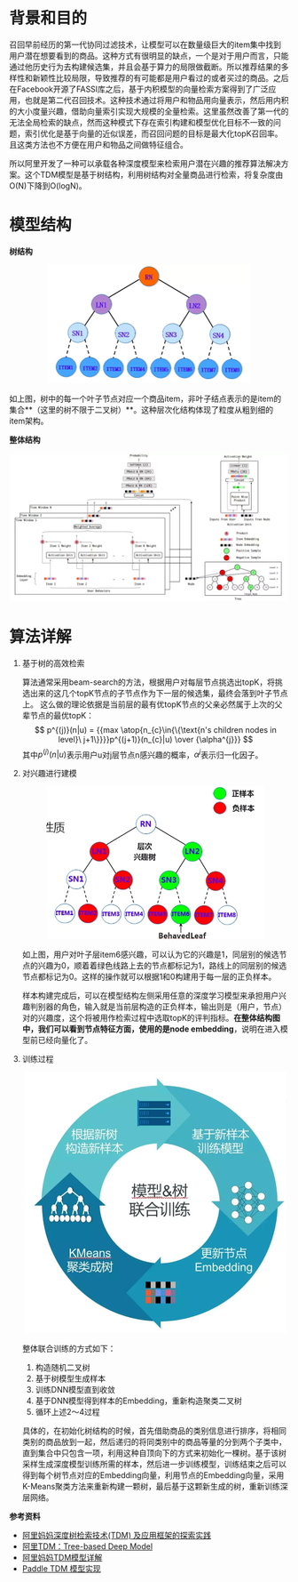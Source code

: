 # 背景和目的

召回早前经历的第一代协同过滤技术，让模型可以在数量级巨大的item集中找到用户潜在想要看到的商品。这种方式有很明显的缺点，一个是对于用户而言，只能通过他历史行为去构建候选集，并且会基于算力的局限做截断。所以推荐结果的多样性和新颖性比较局限，导致推荐的有可能都是用户看过的或者买过的商品。之后在Facebook开源了FASSI库之后，基于内积模型的向量检索方案得到了广泛应用，也就是第二代召回技术。这种技术通过将用户和物品用向量表示，然后用内积的大小度量兴趣，借助向量索引实现大规模的全量检索。这里虽然改善了第一代的无法全局检索的缺点，然而这种模式下存在索引构建和模型优化目标不一致的问题，索引优化是基于向量的近似误差，而召回问题的目标是最大化topK召回率。且这类方法也不方便在用户和物品之间做特征组合。

所以阿里开发了一种可以承载各种深度模型来检索用户潜在兴趣的推荐算法解决方案。这个TDM模型是基于树结构，利用树结构对全量商品进行检索，将复杂度由O(N)下降到O(logN)。

# 模型结构

**树结构**

<div align=center> 
<img src="../../../imgs/ch02/ch2.1/ch2.1.5/TDM/image-20220420213149324.png" alt="image-20210308142624189" style="zoom: 50%;" /> 
</div>

如上图，树中的每一个叶子节点对应一个商品item，非叶子结点表示的是item的集合**（这里的树不限于二叉树）**。这种层次化结构体现了粒度从粗到细的item架构。

**整体结构**

<div align=center> 
<img src="../../../imgs/ch02/ch2.1/ch2.1.5/TDM/image-20220420200433442.png" alt="image-20210308142624189" style="zoom: 70%;" /> 
</div>

# 算法详解

1. 基于树的高效检索

    算法通常采用beam-search的方法，根据用户对每层节点挑选出topK，将挑选出来的这几个topK节点的子节点作为下一层的候选集，最终会落到叶子节点上。
    这么做的理论依据是当前层的最有优topK节点的父亲必然属于上次的父辈节点的最优topK：
    $$
    p^{(j)}(n|u) = {{max \atop{n_{c}\in{\{\text{n's children nodes in level}\ j+1\}}}}p^{(j+1)}(n_{c}|u) \over {\alpha^{j}}}
    $$
    其中$p^{(j)}(n|u)$表示用户u对j层节点n感兴趣的概率，$\alpha^{j}$表示归一化因子。

2. 对兴趣进行建模

    <div align=center> 
    <img src="../../../imgs/ch02/ch2.1/ch2.1.5/TDM/image-20220420214040264.png" alt="image-20210308142624189" style="zoom: 60%;" /> 
    </div>

   ​如上图，用户对叶子层item6感兴趣，可以认为它的兴趣是1，同层别的候选节点的兴趣为0，顺着着绿色线路上去的节点都标记为1，路线上的同层别的候选节点都标记为0。这样的操作就可以根据1和0构建用于每一层的正负样本。

   样本构建完成后，可以在模型结构左侧采用任意的深度学习模型来承担用户兴趣判别器的角色，输入就是当前层构造的正负样本，输出则是（用户，节点）对的兴趣度，这个将被用作检索过程中选取topK的评判指标。**在整体结构图中，我们可以看到节点特征方面，使用的是node embedding**，说明在进入模型前已经向量化了。

3. 训练过程

    <div align=center> 
    <img src="../../../imgs/ch02/ch2.1/ch2.1.5/TDM/image-20220420220831318.png" alt="image-20210308142624189" style="zoom: 50%;" /> 
    </div>

   整体联合训练的方式如下：

   1. 构造随机二叉树
   2. 基于树模型生成样本
   3. 训练DNN模型直到收敛
   4. 基于DNN模型得到样本的Embedding，重新构造聚类二叉树
   5. 循环上述2～4过程

   ​具体的，在初始化树结构的时候，首先借助商品的类别信息进行排序，将相同类别的商品放到一起，然后递归的将同类别中的商品等量的分到两个子类中，直到集合中只包含一项，利用这种自顶向下的方式来初始化一棵树。基于该树采样生成深度模型训练所需的样本，然后进一步训练模型，训练结束之后可以得到每个树节点对应的Embedding向量，利用节点的Embedding向量，采用K-Means聚类方法来重新构建一颗树，最后基于这颗新生成的树，重新训练深层网络。

**参考资料**

- [阿里妈妈深度树检索技术(TDM) 及应用框架的探索实践](https://mp.weixin.qq.com/s/sw16_sUsyYuzpqqy39RsdQ)
- [阿里TDM：Tree-based Deep Model](https://zhuanlan.zhihu.com/p/78941783)
- [阿里妈妈TDM模型详解](https://zhuanlan.zhihu.com/p/93201318)
- [Paddle TDM 模型实现](https://github.com/PaddlePaddle/PaddleRec/blob/master/models/treebased/README.md)

